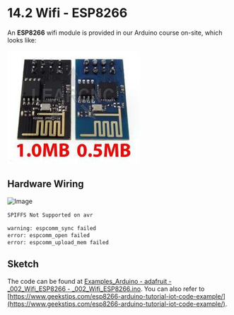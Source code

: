 # 14.2 Wifi - ESP8266

An **ESP8266** wifi module is provided in our Arduino course on-site, which looks like:

![Image](../../Examples/howtomechatronics/espressif_esp8266.jpg) 

## Hardware Wiring
![Image](../../Examples/howtomechatronics/002_wifi_esp8266.jpg)


```
SPIFFS Not Supported on avr
```

```
warning: espcomm_sync failed
error: espcomm_open failed
error: espcomm_upload_mem failed
```


## Sketch
The code can be found at [Examples_Arduino - adafruit - _002_Wifi_ESP8266 - _002_Wifi_ESP8266.ino](https://github.com/LongerVisionRobot/Examples_Arduino/blob/master/howtomechatronics/_002_Wifi_ESP8266/_002_Wifi_ESP8266.ino).
You can also refer to [https://www.geekstips.com/esp8266-arduino-tutorial-iot-code-example/](https://www.geekstips.com/esp8266-arduino-tutorial-iot-code-example/).
```

```

